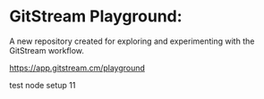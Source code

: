 # GitStream Playground:

A new repository created for exploring and experimenting with the GitStream workflow.

https://app.gitstream.cm/playground

test node setup 11